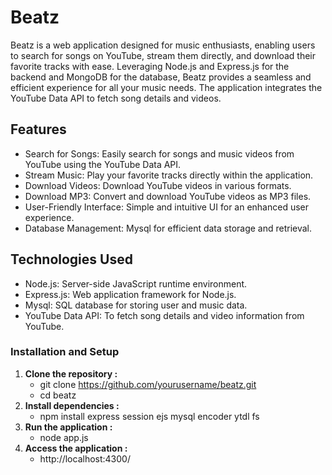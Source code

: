 # Beatz

Beatz is a web application designed for music enthusiasts, enabling users to search for songs on YouTube, stream them directly, and download their favorite tracks with ease. Leveraging Node.js and Express.js for the backend and MongoDB for the database, Beatz provides a seamless and efficient experience for all your music needs. The application integrates the YouTube Data API to fetch song details and videos.

## Features
- Search for Songs: Easily search for songs and music videos from YouTube using the YouTube Data API.
- Stream Music: Play your favorite tracks directly within the application.
- Download Videos: Download YouTube videos in various formats.
- Download MP3: Convert and download YouTube videos as MP3 files.
- User-Friendly Interface: Simple and intuitive UI for an enhanced user experience.
- Database Management: Mysql for efficient data storage and retrieval.

## Technologies Used
- Node.js: Server-side JavaScript runtime environment.
- Express.js: Web application framework for Node.js.
- Mysql: SQL database for storing user and music data.
- YouTube Data API: To fetch song details and video information from YouTube.

 ### Installation and Setup
1. **Clone the repository :**
   - git clone https://github.com/yourusername/beatz.git
   - cd beatz
2. **Install dependencies :**
   - npm install express session ejs mysql encoder ytdl fs
3. **Run the application :**
   - node app.js
4. **Access the application :**
   - http://localhost:4300/
